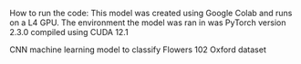 How to run the code: This model was created using Google Colab and runs on a L4 GPU. The environment the model was ran in was PyTorch version 2.3.0 compiled using CUDA 12.1

CNN machine learning model to classify Flowers 102 Oxford dataset
